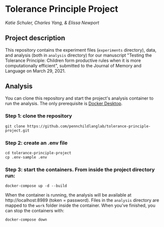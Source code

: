 # Tolerance Principle Project

*Katie Schuler, Charles Yang, &  Elissa Newport*

## Project description

This repository contains the experiment files (`experiments` directory), data, and analysis (both in `analysis` directory) for our manuscript "Testing the Tolerance Principle: Children form productive rules when it is more computationally efficient", submitted to the Journal of Memory and Language on March 29, 2021. 

## Analysis

You can clone this repository and start the project's analysis container to run the analysis. The only prerequisite is [Docker Desktop](https://www.docker.com/products/docker-desktop).

### Step 1: clone the repository

```
git clone https://github.com/pennchildlanglab/tolerance-principle-project.git
```

### Step 2: create an .env file

```
cd tolerance-principle-project
cp .env-sample .env
```

### Step 3: start the containers. From inside the project directory run:

``` 
docker-compose up -d --build
```

When the container is running, the analysis will be available at http://localhost:8989 (token = password). Files in the `analysis` directory are mapped to the `work` folder inside the container. When you've finished, you can stop the containers with:

```
docker-compose down
```




